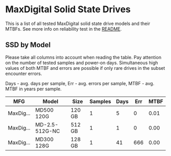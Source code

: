MaxDigital Solid State Drives
=============================

This is a list of all tested MaxDigital solid state drive models and their MTBFs. See
more info on reliability test in the [README](https://github.com/linuxhw/SMART).

SSD by Model
------------

Please take all columns into account when reading the table. Pay attention on the
number of tested samples and power-on days. Simultaneous high values of both MTBF
and errors are possible if only rare drives in the subset encounter errors.

Days - avg. days per sample,
Err  - avg. errors per sample,
MTBF - avg. MTBF in years per sample.

| MFG       | Model              | Size   | Samples | Days  | Err   | MTBF |
|-----------|--------------------|--------|---------|-------|-------|------|
| MaxDig... | MD500 120G         | 120 GB | 1       | 5     | 0     | 0.01   |
| MaxDig... | MD-2.5-512G-NC     | 512 GB | 1       | 1     | 0     | 0.00   |
| MaxDig... | MD300 128G         | 128 GB | 1       | 41    | 666   | 0.00   |
